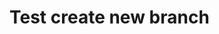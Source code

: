 # Test create new branch 

<!-- git branch <new name> -->
<!-- git checkout -b <new name> -->
<!-- git checkout -b <new name> <another branch> -->